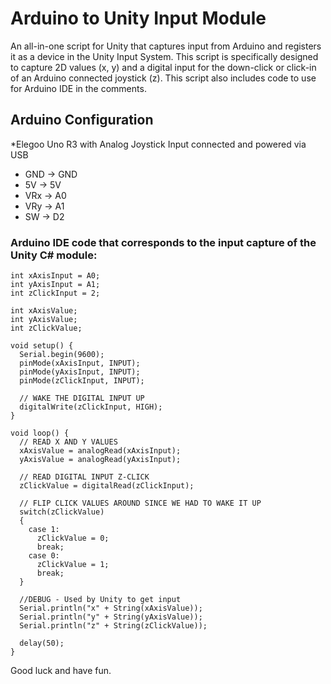 # Arduino to Unity Input Module

An all-in-one script for Unity that captures input from Arduino 
and registers it as a device in the Unity Input System. 
This script is specifically designed to capture 2D values (x, y) 
and a digital input for the down-click or click-in of an Arduino 
connected joystick (z). This script also includes code to use for 
Arduino IDE in the comments.

## Arduino Configuration
*Elegoo Uno R3 with Analog Joystick Input connected and powered via USB

- GND  -> GND
- 5V   -> 5V
- VRx  -> A0
- VRy  -> A1
- SW   -> D2 

### Arduino IDE code that corresponds to the input capture of the Unity C# module:
```
int xAxisInput = A0;
int yAxisInput = A1;
int zClickInput = 2;

int xAxisValue;
int yAxisValue;
int zClickValue;

void setup() {
  Serial.begin(9600);
  pinMode(xAxisInput, INPUT);
  pinMode(yAxisInput, INPUT);
  pinMode(zClickInput, INPUT);

  // WAKE THE DIGITAL INPUT UP
  digitalWrite(zClickInput, HIGH);
}

void loop() {
  // READ X AND Y VALUES
  xAxisValue = analogRead(xAxisInput);
  yAxisValue = analogRead(yAxisInput);

  // READ DIGITAL INPUT Z-CLICK
  zClickValue = digitalRead(zClickInput);

  // FLIP CLICK VALUES AROUND SINCE WE HAD TO WAKE IT UP
  switch(zClickValue)
  {
    case 1:
      zClickValue = 0;
      break;
    case 0:
      zClickValue = 1;
      break;
  }

  //DEBUG - Used by Unity to get input
  Serial.println("x" + String(xAxisValue));
  Serial.println("y" + String(yAxisValue));
  Serial.println("z" + String(zClickValue));
  
  delay(50);
}
```

Good luck and have fun.
